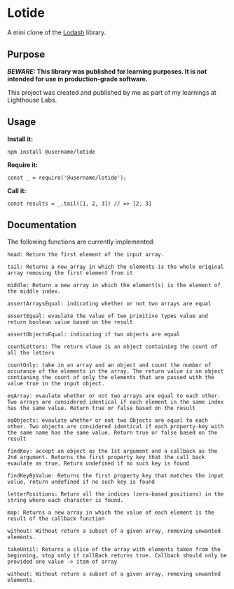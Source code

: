 # Lotide

A mini clone of the [Lodash](https://lodash.com) library.

## Purpose

**_BEWARE:_ This library was published for learning purposes. It is _not_ intended for use in production-grade software.**

This project was created and published by me as part of my learnings at Lighthouse Labs. 

## Usage

**Install it:**

`npm install @username/lotide`

**Require it:**

`const _ = require('@username/lotide');`

**Call it:**

`const results = _.tail([1, 2, 3]) // => [2, 3]`

## Documentation

The following functions are currently implemented:

    head: Return the first element of the input array.

    tail: Returns a new array in which the elements is the whole original array removing the first element from it

    middle: Return a new array in which the element(s) is the element of the middle index.

    assertArraysEqual: indicating whether or not two arrays are equal

    assertEqual: evaulate the value of two primitive types value and return boolean value based on the result

    assertObjectsEqual: indicating if two objects are equal

    countLetters: The return vlaue is an object containing the count of all the letters

    countOnly: take in an array and an object and count the number of occurance of the elements in the array. The return value is an object contianing the count of only the elements that are passed with the value true in the input object.

    eqArray: evaulate whether or not two arrays are equal to each other. Two arrays are considered identical if each element in the same index has the same value. Return true or false based on the result

    eqObjects: evaulate whether or not two Objects are equal to each other. Two objects are considered identical if each property-key with the same name has the same value. Return true or false based on the result

    findKey: accept an object as the 1st argument and a callback as the 2nd argument. Returns the first property key that the call back evaulate as true. Return undefined if no such key is found

    findKeyByValue: Returns the first property key that matches the input value, return undefined if no such key is found

    letterPositions: Return all the indices (zero-based positions) in the string where each character is found.

    map: Returns a new array in which the value of each element is the result of the callback function

    without: Without return a subset of a given array, removing unwanted elements.

    takeUntil: Returns a slice of the array with elements taken from the beginning, stop only if callBack returns true. Callback should only be provided one value -> item of array

    without: Without return a subset of a given array, removing unwanted elements.
